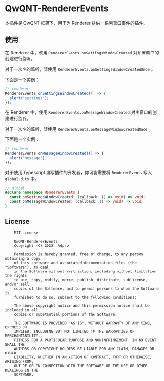 # QwQNT-RendererEvents

本插件是 QwQNT 框架下，用于为 Renderer 提供一系列窗口事件的插件。

## 使用

在 Renderer 中，使用 `RendererEvents.onSettingsWindowCreated` 对设置窗口的创建进行监听。

对于一次性的监听，请使用 `RendererEvents.onSettingsWindowCreatedOnce` 。

下面是一个实例：

```typescript
// renderer
RendererEvents.onSettingsWindowCreated(() => {
  alert('settings');
});
```

在 Renderer 中，使用 `RendererEvents.onMessageWindowCreated` 对主窗口的创建进行监听。

对于一次性的监听，请使用 `RendererEvents.onMessageWindowCreatedOnce` 。

下面是一个实例：

```typescript
// renderer
RendererEvents.onMessageWindowCreated(() => {
  alert('message');
});
```

对于使用 Typescript 编写插件的开发者，你可能需要将 `RendererEvents` 写入 `global.d.ts` 中。

```typescript
// global
declare namespace RendererEvents {
  const onSettingsWindowCreated: (callback: () => void) => void;
  const onMessageWindowCreated: (callback: () => void) => void;
}
```

## License
```
    MIT License

    QwQNT-RendererEvents
    Copyright (C) 2025  Adpro

    Permission is hereby granted, free of charge, to any person obtaining a copy
    of this software and associated documentation files (the "Software"), to deal
    in the Software without restriction, including without limitation the rights
    to use, copy, modify, merge, publish, distribute, sublicense, and/or sell
    copies of the Software, and to permit persons to whom the Software is
    furnished to do so, subject to the following conditions:

    The above copyright notice and this permission notice shall be included in all
    copies or substantial portions of the Software.

    THE SOFTWARE IS PROVIDED "AS IS", WITHOUT WARRANTY OF ANY KIND, EXPRESS OR
    IMPLIED, INCLUDING BUT NOT LIMITED TO THE WARRANTIES OF MERCHANTABILITY,
    FITNESS FOR A PARTICULAR PURPOSE AND NONINFRINGEMENT. IN NO EVENT SHALL THE
    AUTHORS OR COPYRIGHT HOLDERS BE LIABLE FOR ANY CLAIM, DAMAGES OR OTHER
    LIABILITY, WHETHER IN AN ACTION OF CONTRACT, TORT OR OTHERWISE, ARISING FROM,
    OUT OF OR IN CONNECTION WITH THE SOFTWARE OR THE USE OR OTHER DEALINGS IN THE
    SOFTWARE.
```